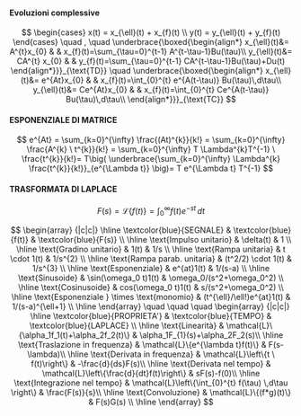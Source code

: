 
#### Evoluzioni complessive
$$
\begin{cases}
x(t) = x_{\ell}(t) + x_{f}(t)  \\
y(t) = y_{\ell}(t) + y_{f}(t)
\end{cases}
 \quad , \quad
\underbrace{\boxed{\begin{align*}
x_{\ell}(t)&= A^{t}x_{0} & & x_{f}(t)=\sum_{\tau=0}^{t-1} A^{t-\tau-1}Bu(\tau)\\
y_{\ell}(t)&= CA^{t} x_{0} & & y_{f}(t)=\sum_{\tau=0}^{t-1} CA^{t-\tau-1}Bu(\tau)+Du(t)
\end{align*}}}_{\text{TD}}
\quad
\underbrace{\boxed{\begin{align*}
x_{\ell}(t)&= e^{At}x_{0} & & x_{f}(t)=\int_{0}^{t} e^{A(t-\tau)}  Bu(\tau)\,d\tau\\
y_{\ell}(t)&= Ce^{At}x_{0} & & x_{f}(t)=\int_{0}^{t} Ce^{A(t-\tau)}  Bu(\tau)\,d\tau\\
\end{align*}}}_{\text{TC}}
$$

#### ESPONENZIALE DI MATRICE
$$
e^{At} = \sum_{k=0}^{\infty} \frac{(At)^{k}}{k!} = \sum_{k=0}^{\infty} \frac{A^{k} \ t^{k}}{k!} = \sum_{k=0}^{\infty} T \Lambda^{k}T^{-1} \ \frac{t^{k}}{k!}= T\big( \underbrace{\sum_{k=0}^{\infty} \Lambda^{k} \frac{t^{k}}{k!}}_{e^{\Lambda t}}  \big)= T e^{\Lambda t} T^{-1}
$$
#### TRASFORMATA DI LAPLACE
$$
F(s) = \mathcal{L} \{ f(t)\} = \int_{0}^{\infty} f(t) e^{-st} \,dt
$$

$$
\begin{array} {|c|c|}
\hline \textcolor{blue}{SEGNALE}  & \textcolor{blue}{f(t)} & \textcolor{blue}{F(s)}  \\ 
\hline \text{Impulso unitario} & \delta(t) & 1 \\
\hline \text{Gradino unitario} & 1(t) & 1/s \\
\hline \text{Rampa unitaria} & t \cdot 1(t) & 1/s^{2} \\
\hline \text{Rampa parab. unitaria} & (t^2/2) \cdot 1(t) & 1/s^{3} \\
\hline \text{Esponenziale} & e^{at}1(t) & 1/(s-a) \\
\hline \text{Sinusoide} & \sin(\omega_0 t)1(t) & \omega_0/(s^2+\omega_0^2) \\
\hline \text{Cosinusoide} & cos(\omega_0 t)1(t) & s/(s^2+\omega_0^2) \\
\hline \text{Esponenziale } \times \text{monomio} & (t^{\ell}/\ell!)e^{at}1(t) & 1/(s-a)^{\ell+1} \\ \hline
\end{array} 
 \quad \quad \quad
 \begin{array} {|c|c|}
\hline \textcolor{blue}{PROPRIETA'}  & \textcolor{blue}{TEMPO} & \textcolor{blue}{LAPLACE}  \\ 
\hline \text{Linearità} & \mathcal{L}\{\alpha_1f_1(t)+\alpha_2f_2(t)\} & \alpha_1F_{1}(s)+\alpha_2F_2(s)\\
\hline \text{Traslazione in frequenza} & \mathcal{L}\{e^{\lambda t}f(t)\} & F(s-\lambda)\\
\hline \text{Derivata in frequenza} & \mathcal{L}\left\{t \ f(t)\right\} & -\frac{d}{ds}F(s)\\
\hline \text{Derivata nel tempo} & \mathcal{L}\left\{\frac{d}{dt}f(t)\right\} & sF(s)-f(0)\\
\hline \text{Integrazione nel tempo} & \mathcal{L}\left\{\int_{0}^{t} f(\tau) \,d\tau \right\} & \frac{F(s)}{s}\\
\hline \text{Convoluzione} & \mathcal{L}\{(f*g)(t)\} & F(s)G(s) \\ \hline
\end{array} 
$$
